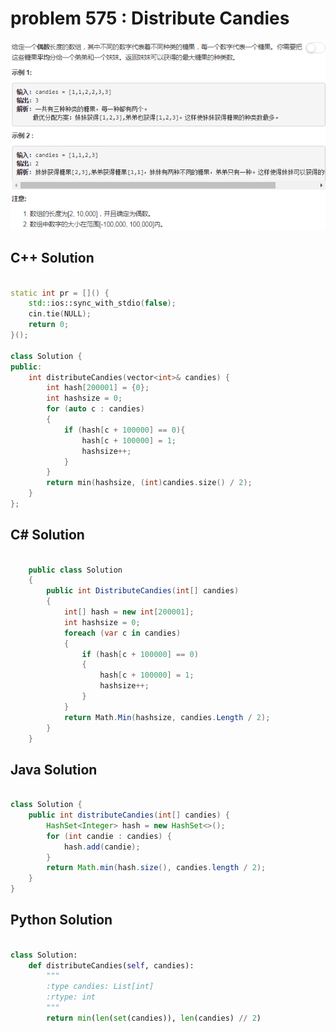 
# problem 575 : Distribute Candies

<img src="https://github.com/Peefy/PeefyLeetCode/blob/master/doc/501-600/575.DistributeCandies/problem.png"/>

## C++ Solution

```c++

static int pr = []() { 
    std::ios::sync_with_stdio(false); 
    cin.tie(NULL);  
    return 0; 
}();

class Solution {
public:
    int distributeCandies(vector<int>& candies) {
        int hash[200001] = {0};    
        int hashsize = 0;
        for (auto c : candies)
        {
            if (hash[c + 100000] == 0){
                hash[c + 100000] = 1;
                hashsize++;
            }
        }
        return min(hashsize, (int)candies.size() / 2);
    }
};

```

## C# Solution

```csharp

    public class Solution
    {
        public int DistributeCandies(int[] candies)
        {
            int[] hash = new int[200001];
            int hashsize = 0;
            foreach (var c in candies)
            {
                if (hash[c + 100000] == 0)
                {
                    hash[c + 100000] = 1;
                    hashsize++;
                }
            }
            return Math.Min(hashsize, candies.Length / 2);
        }
    }

```

## Java Solution

```java

class Solution {
    public int distributeCandies(int[] candies) {
        HashSet<Integer> hash = new HashSet<>();
        for (int candie : candies) {
            hash.add(candie);
        }
        return Math.min(hash.size(), candies.length / 2);
    }
}

```

## Python Solution

```python

class Solution:
    def distributeCandies(self, candies):
        """
        :type candies: List[int]
        :rtype: int
        """
        return min(len(set(candies)), len(candies) // 2)

```





